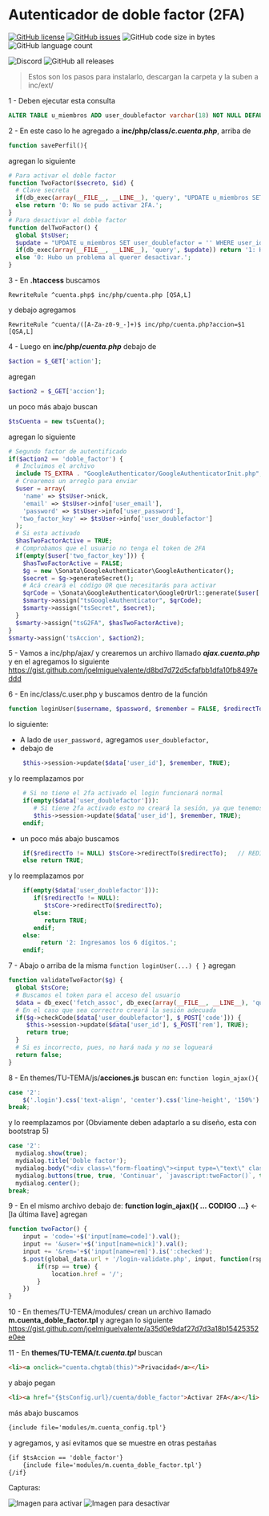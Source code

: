 # Autenticador de doble factor (2FA)

[![GitHub license](https://img.shields.io/github/license/NewRisus/GoogleAuthenticator?style=flat-square&color=tomato)](https://github.com/NewRisus/GoogleAuthenticator/blob/main/LICENSE)
[![GitHub issues](https://img.shields.io/github/issues/NewRisus/GoogleAuthenticator?style=flat-square&color=red)](https://github.com/NewRisus/GoogleAuthenticator/issues)
![GitHub code size in bytes](https://img.shields.io/github/languages/code-size/NewRisus/GoogleAuthenticator?label=Peso%20total&style=flat-square)
![GitHub language count](https://img.shields.io/github/languages/count/NewRisus/GoogleAuthenticator?label=Leguajes&style=flat-square)

![Discord](https://img.shields.io/discord/631217084411543582?label=Servidor%20Discord&style=flat-square&color=darkred)
![GitHub all releases](https://img.shields.io/github/downloads/NewRisus/GoogleAuthenticator/total?label=Descargas&style=flat-square)

> Estos son los pasos para instalarlo, descargan la carpeta y la suben a inc/ext/

1 - Deben ejecutar esta consulta
```sql
ALTER TABLE u_miembros ADD user_doublefactor varchar(18) NOT NULL DEFAULT '';
```

2 - En este caso lo he agregado a **inc/php/class/_c.cuenta.php_**, arriba de
```php
function savePerfil(){
```

agregan lo siguiente
```php
# Para activar el doble factor
function TwoFactor($secreto, $id) {
  # Clave secreta
  if(db_exec(array(__FILE__, __LINE__), 'query', "UPDATE u_miembros SET user_doublefactor = '{$secreto}' WHERE user_id = {$id}")) return '1: 2FA activado correctamente.';
  else return '0: No se pudo activar 2FA.';
}
# Para desactivar el doble factor
function delTwoFactor() {
  global $tsUser;
  $update = "UPDATE u_miembros SET user_doublefactor = '' WHERE user_id = {$tsUser->uid}";
  if(db_exec(array(__FILE__, __LINE__), 'query', $update)) return '1: Ha sido desactivado correctamente.';
  else '0: Hubo un problema al querer desactivar.';
}
```

3 - En **.htaccess** buscamos 
```
RewriteRule ^cuenta.php$ inc/php/cuenta.php [QSA,L]
```
y debajo agregamos
```
RewriteRule ^cuenta/([A-Za-z0-9_-]+)$ inc/php/cuenta.php?accion=$1 [QSA,L]
```

4 - Luego en **inc/php/_cuenta.php_** debajo de 
```php
$action = $_GET['action'];
```
agregan
```php
$action2 = $_GET['accion'];
```
un poco más abajo buscan
```php
$tsCuenta = new tsCuenta();
```
agregan lo siguiente
```php
# Segundo factor de autentificado
if($action2 == 'doble_factor') {
  # Incluimos el archivo
  include TS_EXTRA . "GoogleAuthenticator/GoogleAuthenticatorInit.php";
  # Crearemos un arreglo para enviar
  $user = array(
    'name' => $tsUser->nick, 
    'email' => $tsUser->info['user_email'], 
    'password' => $tsUser->info['user_password'],
   'two_factor_key' => $tsUser->info['user_doublefactor']
  );
  # Si esta activado
  $hasTwoFactorActive = TRUE;
  # Comprobamos que el usuario no tenga el token de 2FA
  if(empty($user['two_factor_key'])) {
    $hasTwoFactorActive = FALSE;
    $g = new \Sonata\GoogleAuthenticator\GoogleAuthenticator();
    $secret = $g->generateSecret();
    # Acá creará el código QR que necesitarás para activar 
    $qrCode = \Sonata\GoogleAuthenticator\GoogleQrUrl::generate($user['email'], $secret, $tsCore->settings['titulo'], 250);
    $smarty->assign("tsGoogleAuthenticator", $qrCode);
    $smarty->assign("tsSecret", $secret);
  }
  $smarty->assign("tsG2FA", $hasTwoFactorActive);
}
$smarty->assign('tsAccion', $action2);
``` 
5 - Vamos a inc/php/ajax/ y crearemos un archivo llamado **_ajax.cuenta.php_** y en el agregamos lo siguiente
https://gist.github.com/joelmiguelvalente/d8bd7d72d5cfafbb1dfa10fb8497eddd

6 - En inc/class/c.user.php y buscamos dentro de la función
```php
function loginUser($username, $password, $remember = FALSE, $redirectTo = NULL){
``` 
lo siguiente:
* A lado de `user_password,` agregamos `user_doublefactor,`
* debajo de 
```php
    $this->session->update($data['user_id'], $remember, TRUE);
``` 
  y lo reemplazamos por
```php
    # Si no tiene el 2fa activado el login funcionará normal
    if(empty($data['user_doublefactor'])):
       # Si tiene 2fa activado esto no creará la sesión, ya que tenemos que comprobar
       $this->session->update($data['user_id'], $remember, TRUE);
    endif;
``` 
* un poco más abajo buscamos 
```php
    if($redirectTo != NULL) $tsCore->redirectTo($redirectTo);	// REDIRIGIR
    else return TRUE;
``` 
  y lo reemplazamos por
```php
    if(empty($data['user_doublefactor'])):
       if($redirectTo != NULL): 
          $tsCore->redirectTo($redirectTo);
       else:
          return TRUE;
       endif;
    else:
	     return '2: Ingresamos los 6 dígitos.';
    endif;
``` 
7 - Abajo o arriba de la misma `function loginUser(...) { }` agregan 
```php
function validateTwoFactor($g) {
  global $tsCore;
  # Buscamos el token para el acceso del usuario
  $data = db_exec('fetch_assoc', db_exec(array(__FILE__, __LINE__), 'query', "SELECT user_id, user_doublefactor FROM u_miembros WHERE user_name = '{$_POST['user']}'"));
  # En el caso que sea correctro creará la sesión adecuada
  if($g->checkCode($data['user_doublefactor'], $_POST['code'])) {
     $this->session->update($data['user_id'], $_POST['rem'], TRUE);
     return true;
  } 
  # Si es incorrecto, pues, no hará nada y no se logueará
  return false;		
}
``` 
8 - En themes/TU-TEMA/js/**acciones.js** buscan en: `function login_ajax(){`
```js
case '2':
	$('.login').css('text-align', 'center').css('line-height', '150%').html(h.substring(3));
break;
``` 
y lo reemplazamos por (Obviamente deben adaptarlo a su diseño, esta con bootstrap 5)
```js
case '2':
  mydialog.show(true);
  mydialog.title('Doble factor');
  mydialog.body("<div class=\"form-floating\"><input type=\"text\" class=\"form-control shadow\" placeholder=\" \" name=\"code\" required><label for=\"usuario\">Código de autentificación</label><div class=\"text-secondary pt-1 fst-italic small\">Abra la aplicación de autenticación de dos factores en su dispositivo para ver su código de autenticación y verificar su identidad.</div></div>");
  mydialog.buttons(true, true, 'Continuar', `javascript:twoFactor()`, true, true, true, 'Cancelar', 'close', true, false);		
  mydialog.center();
break;
```

9 - En el mismo archivo debajo de: **function login_ajax(){ ... CODIGO ...}** <- [la última llave] agregan
```js
function twoFactor() {
	input = 'code='+$('input[name=code]').val();
	input += '&user='+$('input[name=nick]').val();
	input += '&rem='+$('input[name=rem]').is(':checked');
	$.post(global_data.url + '/login-validate.php', input, function(rsp) {
		if(rsp == true) {
			location.href = '/';
		}
	})
}
```

10 - En themes/TU-TEMA/modules/ crean un archivo llamado **m.cuenta_doble_factor.tpl** y agregan lo siguiente
https://gist.github.com/joelmiguelvalente/a35d0e9daf27d7d3a18b15425352e0ee

11 - En **themes/TU-TEMA/_t.cuenta.tpl_** buscan 
```html
<li><a onclick="cuenta.chgtab(this)">Privacidad</a></li>
```
y abajo pegan
```html
<li><a href="{$tsConfig.url}/cuenta/doble_factor">Activar 2FA</a></li>
```

más abajo buscamos
```html
{include file='modules/m.cuenta_config.tpl'}
```

y agregamos, y así evitamos que se muestre en otras pestañas
```html
{if $tsAccion == 'doble_factor'}
	{include file='modules/m.cuenta_doble_factor.tpl'}
{/if}
```

Capturas:

![Imagen para activar](https://i.imgur.com/FDyPkMm.png)
![Imagen para desactivar](https://i.imgur.com/130sNFr.png)
